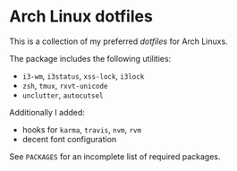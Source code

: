 # Arch Linux dotfiles

This is a collection of my preferred _dotfiles_ for Arch Linuxs.

The package includes the following utilities:

* `i3-wm`, `i3status`, `xss-lock`, `i3lock`
* `zsh`, `tmux`, `rxvt-unicode`
* `unclutter`, `autocutsel`

Additionally I added:

* hooks for `karma`, `travis`, `nvm`, `rvm`
* decent font configuration


See `PACKAGES` for an incomplete list of required packages.